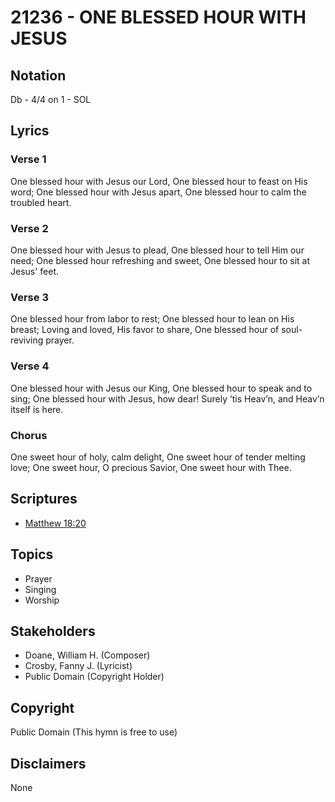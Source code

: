 # 21236 - ONE BLESSED HOUR WITH JESUS

## Notation

Db - 4/4 on 1 - SOL

## Lyrics

### Verse 1

One blessed hour with Jesus our Lord, One blessed hour to feast on His word; One blessed hour with Jesus apart, One blessed hour to calm the troubled heart.

### Verse 2

One blessed hour with Jesus to plead, One blessed hour to tell Him our need; One blessed hour refreshing and sweet, One blessed hour to sit at Jesus' feet.

### Verse 3

One blessed hour from labor to rest; One blessed hour to lean on His breast; Loving and loved, His favor to share, One blessed hour of soul-reviving prayer. 

### Verse 4

One blessed hour with Jesus our King, One blessed hour to speak and to sing; One blessed hour with Jesus, how dear! Surely ’tis Heav’n, and Heav’n itself is here. 

### Chorus

One sweet hour of holy, calm delight, One sweet hour of tender melting love; One sweet hour, O precious Savior, One sweet hour with Thee.


## Scriptures

- [Matthew 18:20](https://www.biblegateway.com/passage/?search=Matthew%2018%3A20)

## Topics

- Prayer
- Singing
- Worship

## Stakeholders

- Doane, William H. (Composer)
- Crosby, Fanny J. (Lyricist)
- Public Domain (Copyright Holder)

## Copyright

Public Domain
(This hymn is free to use)

## Disclaimers

None

